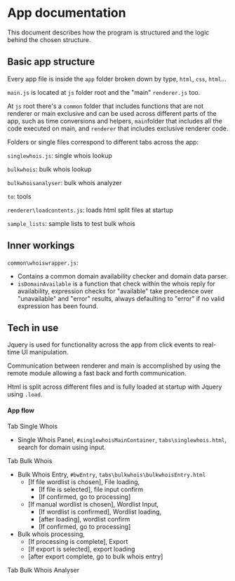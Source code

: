 # App documentation

This document describes how the program is structured and the logic behind the chosen structure.

## Basic app structure

Every app file is inside the `app` folder broken down by type, `html`, `css`, `html`...

`main.js` is located at `js` folder root and the "main" `renderer.js` too.

At `js` root there's a `common` folder that includes functions that are not renderer or main exclusive and can be used across different parts of the app, such as time conversions and helpers, `main`folder that includes all the code executed on main, and `renderer` that includes exclusive renderer code.

Folders or single files correspond to different tabs across the app:

`singlewhois.js`: single whois lookup


`bulkwhois`: bulk whois lookup

`bulkwhoisanalyser`: bulk whois analyzer

`to`: tools

`renderer\loadcontents.js`: loads html split files at startup

`sample_lists`: sample lists to test bulk whois

## Inner workings

`common\whoiswrapper.js`:

- Contains a common domain availability checker and domain data parser.
- `isDomainAvailable` is a function that check within the whois reply for availability, expression checks for "available" take precedence over "unavailable" and "error" results, always defaulting to "error" if no valid expression has been found.

## Tech in use

Jquery is used for functionality across the app from click events to real-time UI manipulation.

Communication between renderer and main is accomplished by using the remote module allowing a fast back and forth communication.

Html is split across different files and is fully loaded at startup with Jquery using `.load`.

#### App flow

Tab Single Whois

- Single Whois Panel, `#singlewhoisMainContainer`, `tabs\singlewhois.html`, search for domain using input.

Tab Bulk Whois

 - Bulk Whois Entry, `#bwEntry`, `tabs\bulkwhois\bulkwhoisEntry.html`
    - [If file wordlist is chosen], File loading,
      	- [If file is selected], file input confirm
      	- [If confirmed, go to processing]
    - [If manual wordlist is chosen], Wordlist Input,
      	- [If wordlist is confirmed], Wordlist loading, 
      	- [after loading], wordlist confirm
      	- [If confirmed, go to processing]
- Bulk whois processing,
  - [If processing is complete], Export
  - [If export is selected], export loading
  - [after export complete, go to bulk whois entry]

Tab Bulk Whois Analyser
